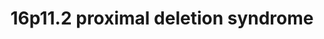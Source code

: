 ---
annotations:
- id: DOID:630
  parent: genetic disease
  type: Disease Ontology
  value: genetic disease
- id: DOID:0060398
  parent: genetic disease
  type: Disease Ontology
  value: chromosome 16p11.2 deletion syndrome
- id: PW:0000013
  parent: disease pathway
  type: Pathway Ontology
  value: disease pathway
- id: DOID:0060388
  parent: genetic disease
  type: Disease Ontology
  value: chromosomal deletion syndrome
authors:
- Fehrhart
- Khanspers
- Egonw
- Eweitz
- Ash iyer
citedin: ''
communities:
- Diseases
- RareDiseases
- ontox
description: '16p11.2 proximal deletion syndrome is a rare genetic disorder (copy
  number variation) caused by a deletion in the region of chromosome 16 from 29,592,751
  to 30,190,593 bp (GRCh37). The breakpoints are from: Dell''Edera 2018 PMID: 29609622.  '
last-edited: 2024-07-27
ndex: 6f859ff1-8b73-11eb-9e72-0ac135e8bacf
organisms:
- Homo sapiens
redirect_from:
- /index.php/Pathway:WP4949
- /instance/WP4949
- /instance/WP4949_r134719
revision: r134719
schema-jsonld:
- '@context': https://schema.org/
  '@id': https://wikipathways.github.io/pathways/WP4949.html
  '@type': Dataset
  creator:
    '@type': Organization
    name: WikiPathways
  description: '16p11.2 proximal deletion syndrome is a rare genetic disorder (copy
    number variation) caused by a deletion in the region of chromosome 16 from 29,592,751
    to 30,190,593 bp (GRCh37). The breakpoints are from: Dell''Edera 2018 PMID: 29609622.  '
  keywords:
  - 1-(1Z-octadecenyl)-sn-glycero-3-phosphate(2−)
  - 1-(1Z-octadecenyl)-sn-glycero-3-phospho-(N-hexadecanoyl)ethanolamine(1−)
  - 1-hexadecanoyl-sn-glycero-3-phosphocholine
  - 1-hexadecyl-sn-glycero-3-phosphate(2−)
  - 1-oleoyl-sn-glycero-3-phosphate(2−)
  - 1-palmitoyl-sn-glycerol 3-phosphate(2−)
  - 1-phosphatidyl-1D-myo-inositol(1−)
  - 5-phospho-α-D-ribose 1-diphosphate
  - ALDOA
  - ASPHD1
  - Actin
  - BPTF
  - CASP8
  - CCDC6
  - CCT2
  - CCT3
  - CCT4
  - CCT5
  - CCT6A
  - CCT6B
  - CCT7
  - CCT8
  - CDIPT
  - CDP-diacylglycerol(2−)
  - CO2
  - CORO1A
  - Ca2+
  - D-glyceraldehyde 3-phosphate(2−)
  - DOC2A
  - Diacylglycerol
  - ESR1
  - EZR
  - FIMP
  - GDPD3
  - H+
  - H2O
  - HDAC3
  - HIRA
  - HIRIP3
  - Histone
  - IGBP1
  - IGFBP3
  - INO80E
  - KCTD13
  - KIF22
  - KMT2C
  - KMT2D
  - MAB21L4
  - MAP2K3
  - MAP2K6
  - MAPK3
  - MAZ
  - MSN
  - MVP
  - N,1-dioleoyl-sn-glycero-3-phosphoethanolamine(1−)
  - N-arachidonoyl-1-oleoyl-sn-glycero-3-phosphoethanolamine(1−)
  - N-hexadecanoylsphingosine
  - N-icosanoylsphingosine
  - N-octadecanoylsphingosine
  - N-palmitoyl-1-oleoyl-sn-glycero-3-phosphoethanolamine(1−)
  - NFKB1
  - NR3C1
  - PAGR1
  - PARP4
  - PAXIP1
  - PCNA
  - PPARG
  - PPP2CA
  - PPP2CB
  - PPP2R1A
  - PPP2R5D
  - PPP4C
  - PPP4R1
  - PPP4R2
  - PPP4R3A
  - PPP4R3B
  - PPP4R3C
  - PPP4R4
  - PRRT2
  - PTEN
  - QPRT
  - REL
  - SEZ6L2
  - SIAH1
  - SPN
  - Sodium molybdate
  - TAOK2
  - TBX6
  - TCP1
  - TLCD3B
  - TMEM219
  - TP53
  - TRAF2
  - TRAF6
  - UNC13A
  - UNC13B
  - YPEL3
  - ZG16
  - anandamide
  - choline
  - choline alfoscerate
  - coenzyme A(4−)
  - cytidine 5'-monophosphate(2−)
  - diphosphate(3−)
  - glycerone phosphate(2−)
  - hexadecanoate
  - hsa-mir-3680-2
  - icosanoyl-CoA(4−)
  - lysophosphatidylcholine O-16:0/0:0
  - myo-inositol
  - nicotinate β-D-ribonucleotide
  - oleoyl ethanolamide
  - palmitoyl ethanolamide
  - palmitoyl-CoA(4−)
  - phthalic acid
  - quinolinate
  - sphingosine(1+)
  - stearoyl-CoA(4−)
  - β-D-fructofuranose 1,6-bisphosphate(4−)
  license: CC0
  name: 16p11.2 proximal deletion syndrome
seo: CreativeWork
title: 16p11.2 proximal deletion syndrome
wpid: WP4949
---